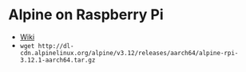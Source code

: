 # Alpine on Raspberry Pi

* [Wiki](https://wiki.alpinelinux.org/wiki/Raspberry_Pi)
* `wget http://dl-cdn.alpinelinux.org/alpine/v3.12/releases/aarch64/alpine-rpi-3.12.1-aarch64.tar.gz`
